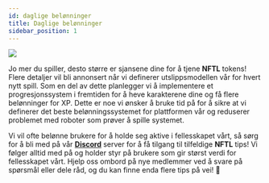 ```yaml
---
id: daglige belønninger
title: Daglige belønninger
sidebar_position: 1
---
```


![](/img/twitch-stream.png)

Jo mer du spiller, desto større er sjansene dine for å tjene **NFTL** tokens! Flere detaljer vil bli annonsert når vi definerer utslippsmodellen vår for hvert nytt spill. Som en del av dette planlegger vi å implementere et progresjonssystem i fremtiden for å heve karakterene dine og få flere belønninger for XP. Dette er noe vi ønsker å bruke tid på for å sikre at vi definerer det beste belønningssystemet for plattformen vår og reduserer problemet med roboter som prøver å spille systemet.

Vi vil ofte belønne brukere for å holde seg aktive i fellesskapet vårt, så sørg for å bli med på vår **[Discord](https://discord.gg/niftyleague)** server for å få tilgang til tilfeldige **NFTL** tips! Vi følger alltid med på og holder styr på brukere som gir størst verdi for fellesskapet vårt. Hjelp oss ombord på nye medlemmer ved å svare på spørsmål eller dele råd, og du kan finne enda flere tips på vei! 🙌
